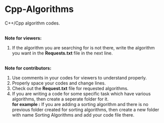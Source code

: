 # Cpp-Algorithms
C++/Cpp algorithm codes.<br/><br>

<b>Note for viewers:</b><br>
1. If the algorithm you are searching for is not there, write the algorithm you want in the <b>Requests.txt</b> file in the next line.<br/><br>

<b>Note for contributors:</b><br>
1. Use comments in your codes for viewers to understand properly.<br>
2. Properly space your codes and change lines.<br>
3. Check out the <b>Request.txt</b> file for requested algorithms.<br>
4. If you are writing a code for some specific task which have various algorithms, then create a seperate folder for it.<br>
<b>for example :</b>  If you are adding a sorting algorithm and there is no previous folder created for sorting algorithms, then create a new folder with name Sorting Algorithms and add your code file there.<br>

